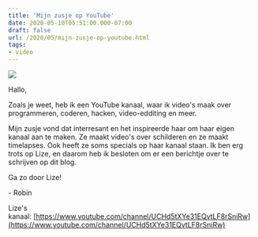 ```yaml
---
title: 'Mijn zusje op YouTube'
date: 2020-05-10T05:51:00.000-07:00
draft: false
url: /2020/05/mijn-zusje-op-youtube.html
tags: 
- video
---
```


![](https://1.bp.blogspot.com/-UE53igrqUx8/XrfAnPY76LI/AAAAAAAAHdg/SwW7yYizeNYrbzmLv6mBg6zD16z2hv29ACK4BGAsYHg/w200-h150/IMG_1577.JPG)

Hallo,

Zoals je weet, heb ik een YouTube kanaal, waar ik video's maak over programmeren, coderen, hacken, video-edditing en meer.  

Mijn zusje vond dat interresant en het inspireerde haar om haar eigen kanaal aan te maken. Ze maakt video's over schilderen en ze maakt timelapses. Ook heeft ze soms specials op haar kanaal staan. Ik ben erg trots op Lize, en daarom heb ik besloten om er een berichtje over te schrijven op dit blog.

Ga zo door Lize!

\- Robin

Lize's kanaal: [https://www.youtube.com/channel/UCHd5tXYe31EQvtLF8rSniRw](https://www.youtube.com/channel/UCHd5tXYe31EQvtLF8rSniRw)
